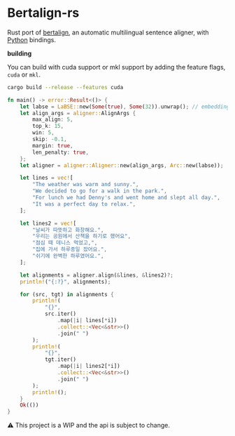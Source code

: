 # Bertalign-rs

Rust port of [bertalign](https://github.com/bfsujason/bertalign), an automatic multilingual sentence aligner, with [Python](#python) bindings.

**building**

You can build with cuda support or mkl support by adding the feature flags, `cuda` or `mkl`.
```bash
cargo build --release --features cuda
```

```rust
fn main() -> error::Result<()> {
    let labse = LaBSE::new(Some(true), Some(32)).unwrap(); // embedding batch_size = 32
    let align_args = aligner::AlignArgs {
        max_align: 5,
        top_k: 15,
        win: 5,
        skip: -0.1,
        margin: true,
        len_penalty: true,
    };
    let aligner = aligner::Aligner::new(align_args, Arc::new(labse));

    let lines = vec![
        "The weather was warm and sunny.",
        "We decided to go for a walk in the park.",
        "For lunch we had Denny's and went home and slept all day.",
        "It was a perfect day to relax.",
    ];

    let lines2 = vec![
        "날씨가 따뜻하고 화창해요.",
        "우리는 공원에서 산책을 하기로 했어요",
        "점심 때 데니스 먹었고,",
        "집에 가서 하루종일 잤어요.",
        "쉬기에 완벽한 하루였어요.",
    ];

    let alignments = aligner.align(&lines, &lines2)?;
    println!("{:?}", alignments);

    for (src, tgt) in alignments {
        println!(
            "{}",
            src.iter()
                .map(|i| lines[*i])
                .collect::<Vec<&str>>()
                .join(" ")
        );
        println!(
            "{}",
            tgt.iter()
                .map(|i| lines2[*i])
                .collect::<Vec<&str>>()
                .join(" ")
        );
        println!();
    }
    Ok(())
}

```

:warning: This project is a WIP and the api is subject to change.